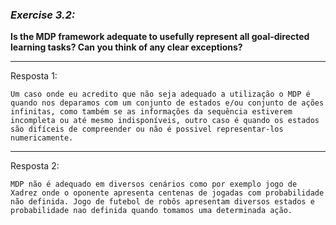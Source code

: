 ### *Exercise 3.2:*

**Is the MDP framework adequate to usefully represent all goal-directed learning tasks? Can you think of any clear exceptions?**

---
Resposta 1:

```
Um caso onde eu acredito que não seja adequado a utilização o MDP é quando nos deparamos com um conjunto de estados e/ou conjunto de ações infinitas, como também se as informações da sequência estiverem incompleta ou até mesmo indisponíveis, outro caso é quando os estados são difíceis de compreender ou não é possivel representar-los numericamente.
```

---
Resposta 2:

```
MDP não é adequado em diversos cenários como por exemplo jogo de Xadrez onde o oponente apresenta centenas de jogadas com probabilidade não definida. Jogo de futebol de robôs apresentam diversos estados e probabilidade nao definida quando tomamos uma determinada ação.
```
